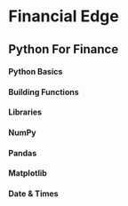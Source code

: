 # Financial Edge 
## Python For Finance

#### Python Basics
#### Building Functions
#### Libraries
#### NumPy
#### Pandas
#### Matplotlib
#### Date & Times
